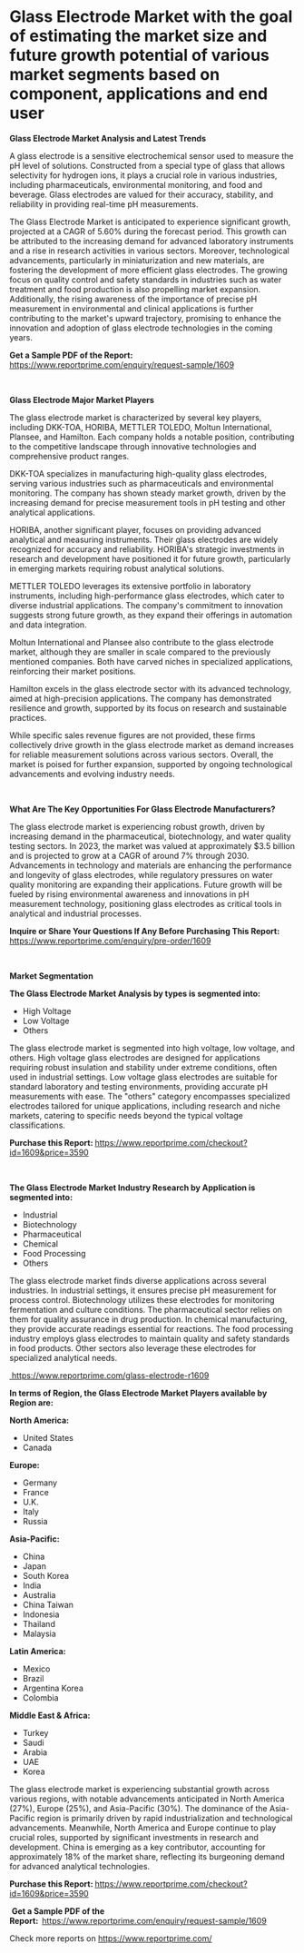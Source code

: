 <p><h1>Glass Electrode Market with the goal of estimating the market size and future growth potential of various market segments based on component, applications and end user</h1></p><p><strong>Glass Electrode Market Analysis and Latest Trends</strong></p>
<p><p>A glass electrode is a sensitive electrochemical sensor used to measure the pH level of solutions. Constructed from a special type of glass that allows selectivity for hydrogen ions, it plays a crucial role in various industries, including pharmaceuticals, environmental monitoring, and food and beverage. Glass electrodes are valued for their accuracy, stability, and reliability in providing real-time pH measurements.</p><p>The Glass Electrode Market is anticipated to experience significant growth, projected at a CAGR of 5.60% during the forecast period. This growth can be attributed to the increasing demand for advanced laboratory instruments and a rise in research activities in various sectors. Moreover, technological advancements, particularly in miniaturization and new materials, are fostering the development of more efficient glass electrodes. The growing focus on quality control and safety standards in industries such as water treatment and food production is also propelling market expansion. Additionally, the rising awareness of the importance of precise pH measurement in environmental and clinical applications is further contributing to the market's upward trajectory, promising to enhance the innovation and adoption of glass electrode technologies in the coming years.</p></p>
<p><strong>Get a Sample PDF of the Report:&nbsp;</strong> <a href="https://www.reportprime.com/enquiry/request-sample/1609?utm_campaign=3073&utm_medium=2&utm_source=Github&utm_content=ia&utm_term=18032025&utm_id=glass-electrode">https://www.reportprime.com/enquiry/request-sample/1609</a></p>
<p>&nbsp;</p>
<p><strong>Glass Electrode Major Market Players</strong></p>
<p><p>The glass electrode market is characterized by several key players, including DKK-TOA, HORIBA, METTLER TOLEDO, Moltun International, Plansee, and Hamilton. Each company holds a notable position, contributing to the competitive landscape through innovative technologies and comprehensive product ranges.</p><p>DKK-TOA specializes in manufacturing high-quality glass electrodes, serving various industries such as pharmaceuticals and environmental monitoring. The company has shown steady market growth, driven by the increasing demand for precise measurement tools in pH testing and other analytical applications.</p><p>HORIBA, another significant player, focuses on providing advanced analytical and measuring instruments. Their glass electrodes are widely recognized for accuracy and reliability. HORIBA's strategic investments in research and development have positioned it for future growth, particularly in emerging markets requiring robust analytical solutions.</p><p>METTLER TOLEDO leverages its extensive portfolio in laboratory instruments, including high-performance glass electrodes, which cater to diverse industrial applications. The company's commitment to innovation suggests strong future growth, as they expand their offerings in automation and data integration.</p><p>Moltun International and Plansee also contribute to the glass electrode market, although they are smaller in scale compared to the previously mentioned companies. Both have carved niches in specialized applications, reinforcing their market positions.</p><p>Hamilton excels in the glass electrode sector with its advanced technology, aimed at high-precision applications. The company has demonstrated resilience and growth, supported by its focus on research and sustainable practices.</p><p>While specific sales revenue figures are not provided, these firms collectively drive growth in the glass electrode market as demand increases for reliable measurement solutions across various sectors. Overall, the market is poised for further expansion, supported by ongoing technological advancements and evolving industry needs.</p></p>
<p>&nbsp;</p>
<p><strong>What Are The Key Opportunities For Glass Electrode Manufacturers?</strong></p>
<p><p>The glass electrode market is experiencing robust growth, driven by increasing demand in the pharmaceutical, biotechnology, and water quality testing sectors. In 2023, the market was valued at approximately $3.5 billion and is projected to grow at a CAGR of around 7% through 2030. Advancements in technology and materials are enhancing the performance and longevity of glass electrodes, while regulatory pressures on water quality monitoring are expanding their applications. Future growth will be fueled by rising environmental awareness and innovations in pH measurement technology, positioning glass electrodes as critical tools in analytical and industrial processes.</p></p>
<p><strong>Inquire or Share Your Questions If Any Before Purchasing This Report:</strong> <a href="https://www.reportprime.com/enquiry/pre-order/1609?utm_campaign=3073&utm_medium=2&utm_source=Github&utm_content=ia&utm_term=18032025&utm_id=glass-electrode">https://www.reportprime.com/enquiry/pre-order/1609</a></p>
<p>&nbsp;</p>
<p><strong>Market Segmentation</strong></p>
<p><strong>The Glass Electrode Market Analysis by types is segmented into:</strong></p>
<p><ul><li>High Voltage</li><li>Low Voltage</li><li>Others</li></ul></p>
<p><p>The glass electrode market is segmented into high voltage, low voltage, and others. High voltage glass electrodes are designed for applications requiring robust insulation and stability under extreme conditions, often used in industrial settings. Low voltage glass electrodes are suitable for standard laboratory and testing environments, providing accurate pH measurements with ease. The "others" category encompasses specialized electrodes tailored for unique applications, including research and niche markets, catering to specific needs beyond the typical voltage classifications.</p></p>
<p><strong>Purchase this Report:&nbsp;</strong><a href="https://www.reportprime.com/checkout?id=1609&price=3590&utm_campaign=3073&utm_medium=2&utm_source=Github&utm_content=ia&utm_term=18032025&utm_id=glass-electrode">https://www.reportprime.com/checkout?id=1609&price=3590</a></p>
<p>&nbsp;</p>
<p><strong>The Glass Electrode Market Industry Research by Application is segmented into:</strong></p>
<p><ul><li>Industrial</li><li>Biotechnology</li><li>Pharmaceutical</li><li>Chemical</li><li>Food Processing</li><li>Others</li></ul></p>
<p><p>The glass electrode market finds diverse applications across several industries. In industrial settings, it ensures precise pH measurement for process control. Biotechnology utilizes these electrodes for monitoring fermentation and culture conditions. The pharmaceutical sector relies on them for quality assurance in drug production. In chemical manufacturing, they provide accurate readings essential for reactions. The food processing industry employs glass electrodes to maintain quality and safety standards in food products. Other sectors also leverage these electrodes for specialized analytical needs.</p></p>
<p><a href="https://www.reportprime.com/glass-electrode-r1609?utm_campaign=3073&utm_medium=2&utm_source=Github&utm_content=ia&utm_term=18032025&utm_id=glass-electrode">&nbsp;https://www.reportprime.com/glass-electrode-r1609</a></p>
<p><strong>In terms of Region, the Glass Electrode Market Players available by Region are:</strong></p>
<p>
    <p> <strong> North America: </strong>
        <ul>
            <li>United States</li>
            <li>Canada</li>
        </ul>
        </p> 
    <p> <strong> Europe: </strong>
        <ul>
            <li>Germany</li>
            <li>France</li>
            <li>U.K.</li>
            <li>Italy</li>
            <li>Russia</li>
        </ul>
        </p> 
    <p> <strong> Asia-Pacific: </strong>
        <ul>
            <li>China</li>
            <li>Japan</li>
            <li>South Korea</li>
            <li>India</li>
            <li>Australia</li>
            <li>China Taiwan</li>
            <li>Indonesia</li>
            <li>Thailand</li>
            <li>Malaysia</li>
        </ul>
        </p> 
    <p> <strong> Latin America: </strong>
        <ul>
            <li>Mexico</li>
            <li>Brazil</li>
            <li>Argentina Korea</li>
            <li>Colombia</li>
        </ul>
        </p> 
    <p> <strong> Middle East & Africa: </strong>
        <ul>
            <li>Turkey</li>
            <li>Saudi</li>
            <li>Arabia</li>
            <li>UAE</li>
            <li>Korea</li>
        </ul>
    </p>
    </p>
<p><p>The glass electrode market is experiencing substantial growth across various regions, with notable advancements anticipated in North America (27%), Europe (25%), and Asia-Pacific (30%). The dominance of the Asia-Pacific region is primarily driven by rapid industrialization and technological advancements. Meanwhile, North America and Europe continue to play crucial roles, supported by significant investments in research and development. China is emerging as a key contributor, accounting for approximately 18% of the market share, reflecting its burgeoning demand for advanced analytical technologies.</p></p>
<p><strong>Purchase this Report: </strong><a href="https://www.reportprime.com/checkout?id=1609&price=3590&utm_campaign=3073&utm_medium=2&utm_source=Github&utm_content=ia&utm_term=18032025&utm_id=glass-electrode">https://www.reportprime.com/checkout?id=1609&price=3590</a></p>
<p>&nbsp;<strong>Get a Sample PDF of the Report:&nbsp;&nbsp;</strong><a href="https://www.reportprime.com/enquiry/request-sample/1609?utm_campaign=3073&utm_medium=2&utm_source=Github&utm_content=ia&utm_term=18032025&utm_id=glass-electrode">https://www.reportprime.com/enquiry/request-sample/1609</a></p>
<p><strong></strong></p>
<p>Check more reports on <a href="https://www.reportprime.com/?utm_campaign=3073&utm_medium=2&utm_source=Github&utm_content=ia&utm_term=18032025&utm_id=glass-electrode">https://www.reportprime.com/</a></p>